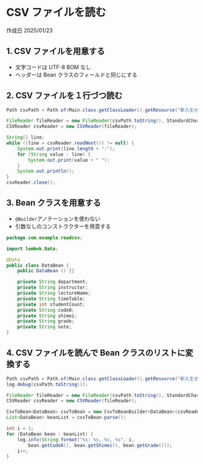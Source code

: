 # CSV ファイルを読む

作成日 2025/01/23

## 1. CSV ファイルを用意する

- 文字コードは UTF-8 BOM なし
- ヘッダーは Bean クラスのフィールドと同じにする

## 2. CSV ファイルを１行づつ読む

```java
Path csvPath = Path.of(Main.class.getClassLoader().getResource("新入生ゼミナール.csv").toURI());

FileReader fileReader = new FileReader(csvPath.toString(), StandardCharsets.UTF_8);
CSVReader csvReader = new CSVReader(fileReader);

String[] line;
while ((line = csvReader.readNext()) != null) {
    System.out.print(line.length + ":");
    for (String value : line) {
        System.out.print(value + " ");
    }
    System.out.println();
}
csvReader.close();
```

## 3. Bean クラスを用意する

- `@Builder`アノテーションを使わない
- 引数なしのコンストラクターを用意する

```java
package com.example.readcsv;

import lombok.Data;

@Data
public class DataBean {
    public DataBean () {}

    private String department;
    private String instructor;
    private String lectureName;
    private String timeTable;
    private int studentCount;
    private String code8;
    private String shimei;
    private String grade;
    private String note;
}
```

## 4. CSV ファイルを読んで Bean クラスのリストに変換する

```java
Path csvPath = Path.of(Main.class.getClassLoader().getResource("新入生ゼミナール.csv").toURI());
log.debug(csvPath.toString());

FileReader fileReader = new FileReader(csvPath.toString(), StandardCharsets.UTF_8);
CSVReader csvReader = new CSVReader(fileReader);

CsvToBean<DataBean> csvToBean = new CsvToBeanBuilder<DataBean>(csvReader).withType(DataBean.class).build();
List<DataBean> beanList = csvToBean.parse();

int i = 1;
for (DataBean bean : beanList) {
    log.info(String.format("%s: %s, %s, %s", i,
        bean.getCode8(), bean.getShimei(), bean.getGrade()));
    i++;
}
```

